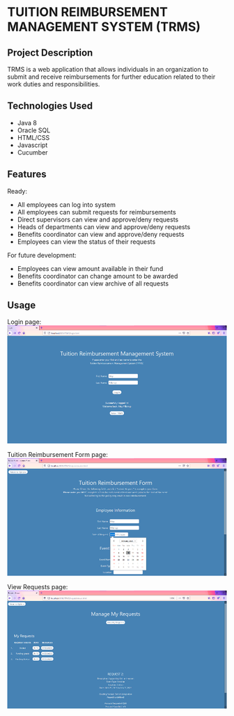 # TUITION REIMBURSEMENT MANAGEMENT SYSTEM (TRMS)

## Project Description

TRMS is a web application that allows individuals in an organization to submit and receive reimbursements for further education related to their work duties and responsibilities.


## Technologies Used

* Java 8
* Oracle SQL
* HTML/CSS
* Javascript
* Cucumber


## Features

Ready:

* All employees can log into system
* All employees can submit requests for reimbursements
* Direct supervisors can view and approve/deny requests
* Heads of departments can view and approve/deny requests
* Benefits coordinator can view and approve/deny requests
* Employees can view the status of their requests

For future development:

* Employees can view amount available in their fund
* Benefits coordinator can change amount to be awarded
* Benefits coordinator can view archive of all requests


## Usage

Login page:
![login](https://github.com/lestillero/tuition-reimbursement/blob/main/Screenshots/login.png?raw=true)

Tuition Reimbursement Form page:
![form](https://github.com/lestillero/tuition-reimbursement/blob/main/Screenshots/reimbursementformdate.png?raw=true)

View Requests page:
![requestviewer](https://github.com/lestillero/tuition-reimbursement/blob/main/Screenshots/requestviewer.png?raw=true)
